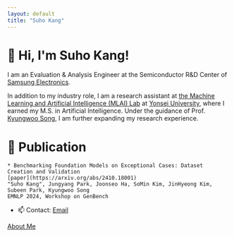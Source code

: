 ```yaml
---
layout: default
title: "Suho Kang"
---
```


# 👋 Hi, I'm Suho Kang!

I am an Evaluation & Analysis Engineer at the Semiconductor R&D Center of [Samsung Electronics](https://semiconductor.samsung.com/).

In addition to my industry role, I am a research assistant at [the Machine Learning and Artificial Intelligence (MLAI) Lab](https://mlai.yonsei.ac.kr/home) at [Yonsei University](https://www.yonsei.ac.kr/en_sc/index.jsp), where I earned my M.S. in Artificial Intelligence. Under the guidance of Prof. [Kyungwoo Song](https://scholar.google.com/citations?hl=ko&user=HWxRii4AAAAJ&view_op=list_works&sortby=pubdate), I am further expanding my research experience.


# 🔭 Publication
    * Benchmarking Foundation Models on Exceptional Cases: Dataset Creation and Validation
    [paper](https://arxiv.org/abs/2410.18001)
    "Suho Kang", Jungyang Park, Joonseo Ha, SoMin Kim, JinHyeong Kim, Subeen Park, Kyungwoo Song 
    EMNLP 2024, Workshop on GenBench
    
- 📫 Contact: [Email](mailto:suhokang@yonsei.ac.kr)

[About Me](/about)